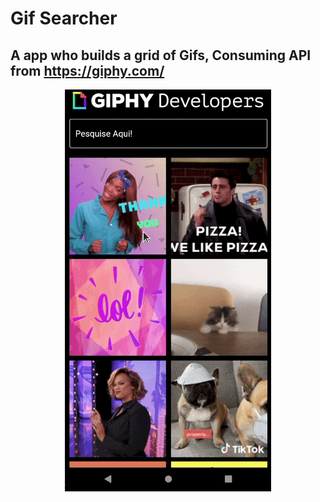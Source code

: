 # Gif Searcher

## A app who builds a grid of Gifs, Consuming API from https://giphy.com/

<p align="center">
  <img src="/img/img2.gif">
</p>
